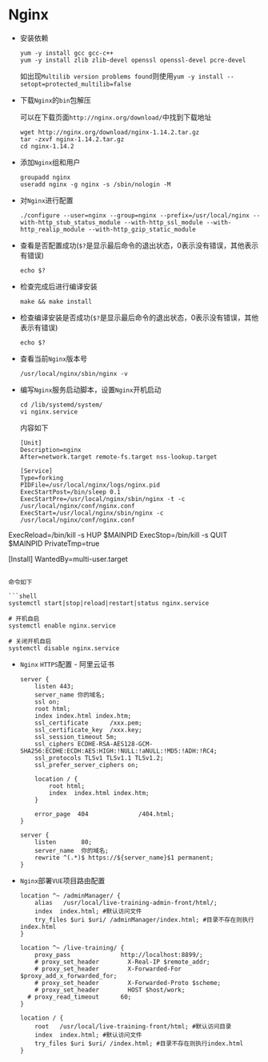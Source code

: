 # Nginx

- 安装依赖

  ```shell
  yum -y install gcc gcc-c++
  yum -y install zlib zlib-devel openssl openssl-devel pcre-devel
  ```

  如出现`Multilib version problems found`则使用`yum -y install --setopt=protected_multilib=false`

- 下载`Nginx`的`bin`包解压

  可以在下载页面`http://nginx.org/download/`中找到下载地址

  ```shell
  wget http://nginx.org/download/nginx-1.14.2.tar.gz
  tar -zxvf nginx-1.14.2.tar.gz
  cd nginx-1.14.2
  ```

- 添加`Nginx`组和用户

  ```shell
  groupadd nginx
  useradd nginx -g nginx -s /sbin/nologin -M
  ```

- 对`Nginx`进行配置

  ```shell
  ./configure --user=nginx --group=nginx --prefix=/usr/local/nginx --with-http_stub_status_module --with-http_ssl_module --with-http_realip_module --with-http_gzip_static_module
  ```

- 查看是否配置成功(`$?`是显示最后命令的退出状态，0表示没有错误，其他表示有错误)

  ```shell
  echo $?
  ```

- 检查完成后进行编译安装

  ```shell
  make && make install
  ```

- 检查编译安装是否成功(`$?`是显示最后命令的退出状态，0表示没有错误，其他表示有错误)

  ```shell
  echo $?
  ```

- 查看当前`Nginx`版本号

  ```shell
  /usr/local/nginx/sbin/nginx -v
  ```

- 编写`Nginx`服务启动脚本，设置`Nginx`开机启动

  ```shell
  cd /lib/systemd/system/
  vi nginx.service
  ```
  
  内容如下
  
  ```shell
  [Unit]
  Description=nginx
  After=network.target remote-fs.target nss-lookup.target
   
  [Service]
  Type=forking
  PIDFile=/usr/local/nginx/logs/nginx.pid
  ExecStartPost=/bin/sleep 0.1
  ExecStartPre=/usr/local/nginx/sbin/nginx -t -c /usr/local/nginx/conf/nginx.conf
  ExecStart=/usr/local/nginx/sbin/nginx -c /usr/local/nginx/conf/nginx.conf
ExecReload=/bin/kill -s HUP $MAINPID
  ExecStop=/bin/kill -s QUIT $MAINPID
  PrivateTmp=true
  
  [Install]
  WantedBy=multi-user.target
  ```
  
  命令如下
  
  ```shell
  systemctl start|stop|reload|restart|status nginx.service
    
  # 开机自启
  systemctl enable nginx.service
    
  # 关闭开机自启
  systemctl disable nginx.service
  ```

- `Nginx` `HTTPS`配置 - 阿里云证书

  ```
  server {
      listen 443;
      server_name 你的域名;
      ssl on;
      root html;
      index index.html index.htm;
      ssl_certificate      /xxx.pem;
      ssl_certificate_key  /xxx.key;
      ssl_session_timeout 5m;
      ssl_ciphers ECDHE-RSA-AES128-GCM-SHA256:ECDHE:ECDH:AES:HIGH:!NULL:!aNULL:!MD5:!ADH:!RC4;
      ssl_protocols TLSv1 TLSv1.1 TLSv1.2;
      ssl_prefer_server_ciphers on;
  
      location / {
          root html;
          index  index.html index.htm;
      }
      
      error_page  404              /404.html;
  }
  
  server {
      listen       80;
      server_name  你的域名;
      rewrite ^(.*)$ https://${server_name}$1 permanent;
  }
  ```


- `Nginx`部署`VUE`项目路由配置

  ```shell
  location ^~ /adminManager/ {
      alias   /usr/local/live-training-admin-front/html/;
      index  index.html; #默认访问文件
      try_files $uri $uri/ /adminManager/index.html; #目录不存在则执行index.html
  }
  
  location ^~ /live-training/ {
      proxy_pass              http://localhost:8899/;
      # proxy_set_header        X-Real-IP $remote_addr;
      # proxy_set_header        X-Forwarded-For $proxy_add_x_forwarded_for;
      # proxy_set_header        X-Forwarded-Proto $scheme;
      # proxy_set_header        HOST $host/work;
    # proxy_read_timeout      60;
  }
  
  location / {
      root   /usr/local/live-training-front/html; #默认访问目录
      index  index.html; #默认访问文件
      try_files $uri $uri/ /index.html; #目录不存在则执行index.html
  }
  ```
  
  
